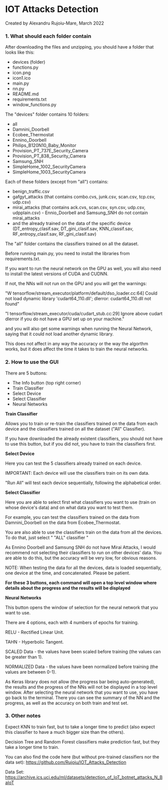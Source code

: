 # IOT Attacks Detection
Created by Alexandru Rujoiu-Mare, March 2022

<h3> 1. What should each folder contain </h3>

After downloading the files and unzipping, you should have a folder that looks like this:

- devices (folder)
- functions.py
- icon.png
- icon1.ico
- main.py
- nn.py
- README.md
- requirements.txt
- window_functions.py

The "devices" folder contains 10 folders: 
- all
- Damnini_Doorbell
- Ecobee_Thermostat
- Ennino_Doorbell
- Philips_B120N10_Baby_Monitor
- Provision_PT_737E_Security_Camera
- Provision_PT_838_Security_Camera
- Samsung_SNH
- SimpleHome_1002_SecurityCamera
- SimpleHome_1003_SecurityCamera 

Each of these folders (except from "all") contains:
- benign_traffic.csv 
- gafgyt_attacks (that contains combo.cvs, junk.csv, scan.csv, tcp.csv, udp.csv) 
- mirai_attacks (that contains ack.cvs, scan.csv, syn.csv, udp.csv, udpplain.csv) - Ennio_Doorbell and Samsung_SNH do not contain mirai_attacks
- and the already trained on the data of the specific device (DT_entropy_clasif.sav, DT_gini_clasif.sav, KNN_classif.sav, RF_entropy_clasif.sav, RF_gini_clasif.sav)

The "all" folder contains the classifiers trained on all the dataset.

Before running main.py, you need to install the libraries from requirements.txt.

If you want to run the neural network on the GPU as well, you will also need to install the latest versions of CUDA and CUDNN.

If not, the NNs will not run on the GPU and you will get the warnings:

"W tensorflow/stream_executor/platform/default/dso_loader.cc:64] Could not load dynamic library 'cudart64_110.dll'; dlerror: cudart64_110.dll not found"

"I tensorflow/stream_executor/cuda/cudart_stub.cc:29] Ignore above cudart dlerror if you do not have a GPU set up on your machine."

and you will also get some warnings when running the Neural Network, saying that it could not load another dynamic library.

This does not affect in any way the accuracy or the way the algorthm works, but it does affect the time it takes to train the neural networks.


<h3>2. How to use the GUI </h3>

There are 5 buttons:
- The Info button (top right corner)
- Train Classifier
- Select Device
- Select Classifier
- Neural Networks

**Train Classifier**

Allows you to train or re-train the classifiers trained on the data from each device and the classifiers trained on all the dataset ("All" Classifier).

If you have downloaded the already existent classifiers, you should not have to use this button, but if you did not, you have to train the classifiers first.


**Select Device**

Here you can test the 5 classifiers already trained on each device.

IMPORTANT: Each device will use the classifiers train on its own data.

"Run All" will test each device sequentially, following the alphabetical order.


**Select Classifier**

Here you are able to select first what classifiers you want to use (train on whose device's data) and on what data you want to test them.

For example, you can test the classifiers trained on the data from Damnini_Doorbell on the data from Ecobee_Thermostat.

You are also able to use the classifiers train on the data from all the devices. To do that, just select " "ALL" classifier "

As Ennino Doorbell and Samsung SNH do not have Mirai Attacks, I would recommend not selecting their classifiers to run on other devices' data. You are able to do this, but the accuracy will be very low, for obvious reasons.

NOTE: When testing the data for all the devices, data is loaded sequentially, one device at the time, and concatenated. Please be patient.

**For these 3 buttons, each command will open a top level window where details about the progress and the results will be displayed** 

**Neural Networks**

This button opens the window of selection for the neural network that you want to use.

There are 4 options, each with 4 numbers of epochs for training.

RELU - Rectified Linear Unit.

TAHN - Hyperbolic Tangent.

SCALED Data - the values have been scaled before training (the values can be greater than 1).

NORMALIZED Data - the values have been normalized before training (the values are between 0-1).

As Keras library does not allow (the progress bar being auto-generated), the results and the progress of the NNs will not be displayed in a top level window. After selecting the neural network that you want to use, you have go back to the terminal. There you can see the summary of the NN and the progress, as well as the accuracy on both train and test set.

<h3>3. Other notes </h3>

Expect KNN to train fast, but to take a longer time to predict (also expect this classifier to have a much bigger size than the others).

Decision Tree and Random Forest classifiers make prediction fast, but they take a longer time to train.

You can also find the code here (but without pre-trained classifiers nor the data set): https://github.com/Rujoiu/IOT_Attacks_Detection

Data Set: https://archive.ics.uci.edu/ml/datasets/detection_of_IoT_botnet_attacks_N_BaIoT





